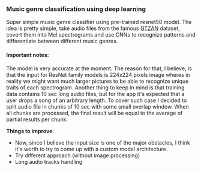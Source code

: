 ### Music genre classification using deep learning

Super simple music genre classifier using pre-trained resnet50 model.
The idea is pretty simple, take audio files from the famous [GTZAN](https://www.kaggle.com/datasets/andradaolteanu/gtzan-dataset-music-genre-classification) dataset, covert them into Mel spectrograms
and use CNNs to recognize patterns and differentiate between different music genres.

#### Important notes:

The model is very accurate at the moment. The reason for that, I believe, is that the input
for ResNet family models is 224x224 pixels image wheres in reality we might want much larger pictures
to be able to recognize unique traits of each spectrogram.
Another thing to keep in mind is that training data contains 10 sec long audio files, but for the app
it's expected that a user drops a song of an arbitrary length. To cover such case I decided to split audio file
in chunks of 10 sec with some small overlap window. When all chunks are processed, the final result will be equal
to the average of partial results per chunk.

__Things to improve__:

- Now, since I believe the input size is one of the major obstacles, I think it's worth to try to come up
  with a custom model architecture.
- Try different approach (without image processing)
- Long audio tracks handling

